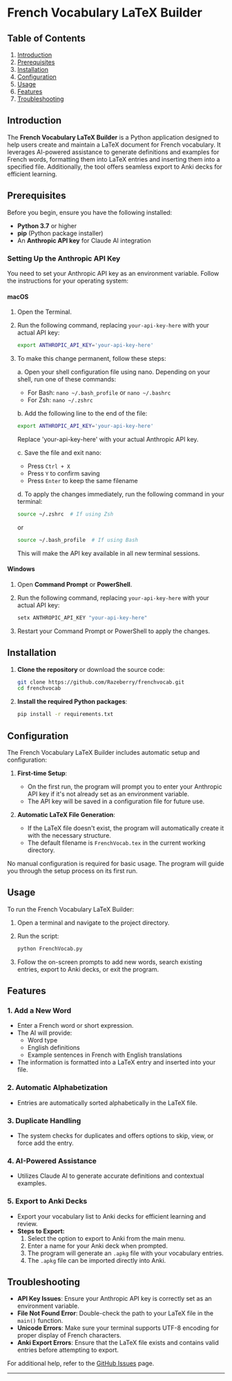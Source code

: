 # French Vocabulary LaTeX Builder

## Table of Contents
1. [Introduction](#introduction)
2. [Prerequisites](#prerequisites)
3. [Installation](#installation)
4. [Configuration](#configuration)
5. [Usage](#usage)
6. [Features](#features)
7. [Troubleshooting](#troubleshooting)

## Introduction

The **French Vocabulary LaTeX Builder** is a Python application designed to help users create and maintain a LaTeX document for French vocabulary. It leverages AI-powered assistance to generate definitions and examples for French words, formatting them into LaTeX entries and inserting them into a specified file. Additionally, the tool offers seamless export to Anki decks for efficient learning.

## Prerequisites

Before you begin, ensure you have the following installed:

- **Python 3.7** or higher
- **pip** (Python package installer)
- An **Anthropic API key** for Claude AI integration

### Setting Up the Anthropic API Key

You need to set your Anthropic API key as an environment variable. Follow the instructions for your operating system:

#### macOS

1. Open the Terminal.
2. Run the following command, replacing `your-api-key-here` with your actual API key:

    ```bash
    export ANTHROPIC_API_KEY='your-api-key-here'
    ```

3. To make this change permanent, follow these steps:

   a. Open your shell configuration file using nano. Depending on your shell, run one of these commands:
      - For Bash: `nano ~/.bash_profile` or `nano ~/.bashrc`
      - For Zsh: `nano ~/.zshrc`
   
   b. Add the following line to the end of the file:

      ```bash
      export ANTHROPIC_API_KEY='your-api-key-here'
      ```
      
      Replace 'your-api-key-here' with your actual Anthropic API key.

   c. Save the file and exit nano:
      - Press `Ctrl + X`
      - Press `Y` to confirm saving
      - Press `Enter` to keep the same filename

   d. To apply the changes immediately, run the following command in your terminal:

      ```bash
      source ~/.zshrc  # If using Zsh
      ```
      or
      ```bash
      source ~/.bash_profile  # If using Bash
      ```

   This will make the API key available in all new terminal sessions.

#### Windows

1. Open **Command Prompt** or **PowerShell**.
2. Run the following command, replacing `your-api-key-here` with your actual API key:

    ```powershell
    setx ANTHROPIC_API_KEY "your-api-key-here"
    ```

3. Restart your Command Prompt or PowerShell to apply the changes.

## Installation

1. **Clone the repository** or download the source code:

    ```bash
    git clone https://github.com/Razeberry/frenchvocab.git
    cd frenchvocab
    ```

2. **Install the required Python packages**:

    ```bash
    pip install -r requirements.txt
    ```

## Configuration

The French Vocabulary LaTeX Builder includes automatic setup and configuration:

1. **First-time Setup**:
    - On the first run, the program will prompt you to enter your Anthropic API key if it's not already set as an environment variable.
    - The API key will be saved in a configuration file for future use.

2. **Automatic LaTeX File Generation**:
    - If the LaTeX file doesn't exist, the program will automatically create it with the necessary structure.
    - The default filename is `FrenchVocab.tex` in the current working directory.


No manual configuration is required for basic usage. The program will guide you through the setup process on its first run.

## Usage

To run the French Vocabulary LaTeX Builder:

1. Open a terminal and navigate to the project directory.
2. Run the script:

    ```bash
    python FrenchVocab.py
    ```

3. Follow the on-screen prompts to add new words, search existing entries, export to Anki decks, or exit the program.

## Features

### 1. Add a New Word
- Enter a French word or short expression.
- The AI will provide:
  - Word type
  - English definitions
  - Example sentences in French with English translations
- The information is formatted into a LaTeX entry and inserted into your file.

### 2. Automatic Alphabetization
- Entries are automatically sorted alphabetically in the LaTeX file.

### 3. Duplicate Handling
- The system checks for duplicates and offers options to skip, view, or force add the entry.

### 4. AI-Powered Assistance
- Utilizes Claude AI to generate accurate definitions and contextual examples.

### 5. **Export to Anki Decks**
- Export your vocabulary list to Anki decks for efficient learning and review.
- **Steps to Export:**
  1. Select the option to export to Anki from the main menu.
  2. Enter a name for your Anki deck when prompted.
  3. The program will generate an `.apkg` file with your vocabulary entries.
  4. The `.apkg` file can be imported directly into Anki.

## Troubleshooting

- **API Key Issues**: Ensure your Anthropic API key is correctly set as an environment variable.
- **File Not Found Error**: Double-check the path to your LaTeX file in the `main()` function.
- **Unicode Errors**: Make sure your terminal supports UTF-8 encoding for proper display of French characters.
- **Anki Export Errors**: Ensure that the LaTeX file exists and contains valid entries before attempting to export.

For additional help, refer to the [GitHub Issues](https://github.com/Razeberry/frenchvocab/issues) page.

---
